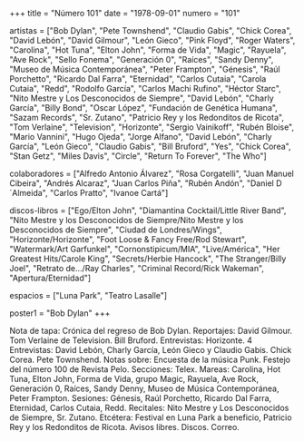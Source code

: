 +++
title = "Número 101"
date = "1978-09-01"
numero = "101"

artistas = ["Bob Dylan", "Pete Townshend", "Claudio Gabis", "Chick Corea", "David Lebón", "David Gilmour", "León Gieco", "Pink Floyd", "Roger Waters", "Carolina", "Hot Tuna", "Elton John", "Forma de Vida", "Magic", "Rayuela", "Ave Rock", "Sello Fonema", "Generación 0", "Raíces", "Sandy Denny", "Museo de Música Contemporánea", "Peter Frampton", "Génesis", "Raúl Porchetto", "Ricardo Dal Farra", "Eternidad", "Carlos Cutaia", "Carola Cutaia", "Redd", "Rodolfo García", "Carlos Machi Rufino", "Héctor Starc", "Nito Mestre y Los Desconocidos de Siempre", "David Lebón", "Charly García", "Billy Bond", "Oscar López", "Fundación de Genética Humana", "Sazam Records", "Sr. Zutano", "Patricio Rey y los Redonditos de Ricota", "Tom Verlaine", "Television", "Horizonte", "Sergio Vainikoff", "Rubén Bloise", "Mario Vannini", "Hugo Ojeda", "Jorge Alfano", "David Lebón", "Charly García", "León Gieco", "Claudio Gabis", "Bill Bruford", "Yes", "Chick Corea", "Stan Getz", "Miles Davis", "Circle", "Return To Forever", "The Who"]

colaboradores = ["Alfredo Antonio Álvarez", "Rosa Corgatelli", "Juan Manuel Cibeira", "Andrés Alcaraz", "Juan Carlos Piña", "Rubén Andón", "Daniel D´Almeida", "Carlos Pratto", "Ivanoe Cartá"]

discos-libros = ["Ego/Elton John", "Diamantina Cocktail/Little River Band", "Nito Mestre y los Desconocidos de Siempre/Nito Mestre y los Desconocidos de Siempre", "Ciudad de Londres/Wings", "Horizonte/Horizonte", "Foot Loose & Fancy Free/Rod Stewart", "Watermark/Art Garfunkel", "Cornonstipicum/MIA", "Live/América", "Her Greatest Hits/Carole King", "Secrets/Herbie Hancock", "The Stranger/Billy Joel", "Retrato de.../Ray Charles", "Criminal Record/Rick Wakeman", "Apertura/Eternidad"]

espacios = ["Luna Park", "Teatro Lasalle"]

poster1 = "Bob Dylan"
+++

Nota de tapa: 
Crónica del regreso de Bob Dylan.
Reportajes:
David Gilmour. Tom Verlaine de Television. Bill Bruford. 
Entrevistas:
Horizonte. 4 Entrevistas: David Lebón, Charly García, León Gieco y Claudio Gabis.  Chick Corea. Pete Townshend.
Notas sobre:
Encuesta de la música Punk. 
Festejo del número 100 de Revista Pelo. 
Secciones:
Telex. Mareas: Carolina, Hot Tuna, Elton John, Forma de Vida, grupo Magic, Rayuela, Ave Rock, Generación 0, Raíces, Sandy Denny, Museo de Música Contemporánea, Peter Frampton. 
Sesiones: Génesis, Raúl Porchetto, Ricardo Dal Farra, Eternidad, Carlos Cutaia, Redd. Recitales: Nito Mestre y Los Desconocidos de Siempre, Sr. Zutano. 
Etcétera: Festival en Luna Park a beneficio, Patricio Rey y los Redonditos de Ricota. Avisos libres. Discos. Correo. 
